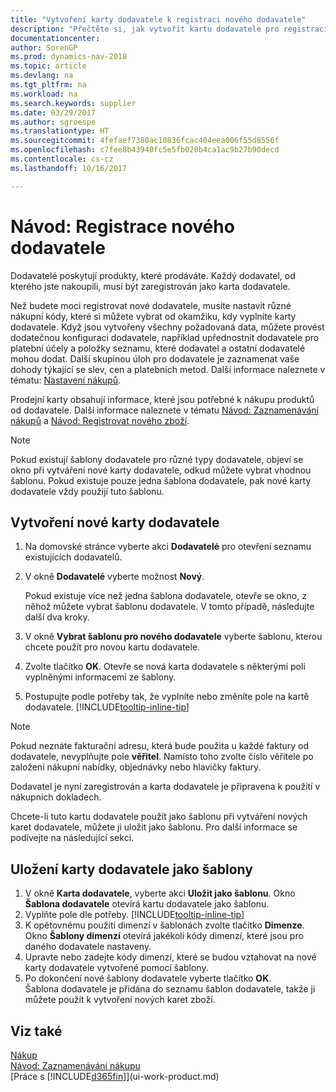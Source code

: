 ```yaml
---
title: "Vytvoření karty dodavatele k registraci nového dodavatele"
description: "Přečtěte si, jak vytvořit kartu dodavatele pro registraci nového dodavatele nebo zásobitele."
documentationcenter: 
author: SorenGP
ms.prod: dynamics-nav-2018
ms.topic: article
ms.devlang: na
ms.tgt_pltfrm: na
ms.workload: na
ms.search.keywords: supplier
ms.date: 03/29/2017
ms.author: sgroespe
ms.translationtype: HT
ms.sourcegitcommit: 4fefaef7380ac10836fcac404eea006f55d8556f
ms.openlocfilehash: c7fee8b43940fc5e5fb020b4ca1ac9b27b90decd
ms.contentlocale: cs-cz
ms.lasthandoff: 10/16/2017

---
```

# <a name="how-to-register-new-vendors"></a>Návod: Registrace nového dodavatele
Dodavatelé poskytují produkty, které prodáváte. Každý dodavatel, od kterého jste nakoupili, musí být zaregistrován jako karta dodavatele.

Než budete moci registrovat nové dodavatele, musíte nastavit různé nákupní kódy, které si můžete vybrat od okamžiku, kdy vyplníte karty dodavatele. Když jsou vytvořeny všechny požadovaná data, můžete provést dodatečnou konfiguraci dodavatele, například upřednostnit dodavatele pro platební účely a položky seznamu, které dodavatel a ostatní dodavatelé mohou dodat. Další skupinou úloh pro dodavatele je zaznamenat vaše dohody týkající se slev, cen a platebních metod. Další informace naleznete v tématu: [Nastavení nákupů](purchasing-setup-purchasing.md).

Prodejní karty obsahují informace, které jsou potřebné k nákupu produktů od dodavatele. Další informace naleznete v tématu [Návod: Zaznamenávání nákupů](purchasing-how-record-purchases.md) a [Návod: Registrovat nového zboží](inventory-how-register-new-items.md).

> [!NOTE]  
>   Pokud existují šablony dodavatele pro různé typy dodavatele, objeví se okno při vytváření nové karty dodavatele, odkud můžete vybrat vhodnou šablonu. Pokud existuje pouze jedna šablona dodavatele, pak nové karty dodavatele vždy použijí tuto šablonu.

## <a name="to-create-a-new-vendor-card"></a>Vytvoření nové karty dodavatele
1. Na domovské stránce vyberte akci **Dodavatelé** pro otevření seznamu existujících dodavatelů.  
2. V okně **Dodavatelé** vyberte možnost **Nový**.

    Pokud existuje více než jedna šablona dodavatele, otevře se okno, z něhož můžete vybrat šablonu dodavatele. V tomto případě, následujte další dva kroky.
3. V okně **Vybrat šablonu pro nového dodavatele** vyberte šablonu, kterou chcete použít pro novou kartu dodavatele.
4. Zvolte tlačítko **OK**. Otevře se nová karta dodavatele s některými poli vyplněnými informacemi ze šablony.
5. Postupujte podle potřeby tak, že vyplníte nebo změníte pole na kartě dodavatele. [!INCLUDE[tooltip-inline-tip](includes/tooltip-inline-tip_md.md)]

> [!NOTE]  
>   Pokud neznáte fakturační adresu, která bude použita u každé faktury od dodavatele, nevyplňujte pole **věřitel**. Namísto toho zvolte číslo věřitele po založení nákupní nabídky, objednávky nebo hlavičky faktury.

Dodavatel je nyní zaregistrován a karta dodavatele je připravena k použití v nákupních dokladech.

Chcete-li tuto kartu dodavatele použít jako šablonu při vytváření nových karet dodavatele, můžete ji uložit jako šablonu. Pro další informace se podívejte na následující sekci.

## <a name="to-save-the-vendor-card-as-a-template"></a>Uložení karty dodavatele jako šablony
1. V okně **Karta dodavatele**, vyberte akci **Uložit jako šablonu**. Okno **Šablona dodavatele** otevírá kartu dodavatele jako šablonu.
2. Vyplňte pole dle potřeby. [!INCLUDE[tooltip-inline-tip](includes/tooltip-inline-tip_md.md)]
3. K opětovnému použití dimenzí v šablonách zvolte tlačítko **Dimenze**. Okno **Šablony dimenzí** otevírá jakékoli kódy dimenzí, které jsou pro daného dodavatele nastaveny.
4. Upravte nebo zadejte kódy dimenzí, které se budou vztahovat na nové karty dodavatele vytvořené pomocí šablony.
5. Po dokončení nové šablony dodavatele vyberte tlačítko **OK**.  
   Šablona dodavatele je přidána do seznamu šablon dodavatele, takže ji můžete použít k vytvoření nových karet zboží.

## <a name="see-also"></a>Viz také
[Nákup](purchasing-manage-purchasing.md)  
[Návod: Zaznamenávání nákupu](purchasing-how-record-purchases.md)   
[Práce s [!INCLUDE[d365fin](includes/d365fin_md.md)]](ui-work-product.md)  

